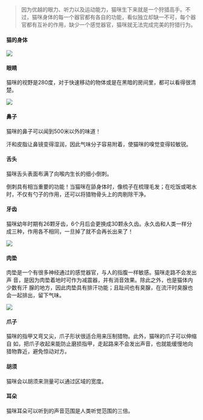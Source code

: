 
> 因为优越的眼力、听力以及运动能力，猫咪生下来就是一个狩猎高手。不过，猫咪身体的每一个器官都有各自的功能，看似独立却缺一不可，每个器官都有互补的作用，缺少一个感觉器官，猫咪就无法完成完美的狩猎行为。


#### 猫的身体
![](https://mmbiz.qpic.cn/mmbiz_jpg/mLA9xDdPFPViazBW82yQiaKzyQ5bZgJCc0AjicUoqQRjr93d6qBVS9o8YYOoLjj3Acq1dUVoaM9XqIXC6GbT4Yx9w/640?wx_fmt=jpeg&tp=webp&wxfrom=5&wx_lazy=1&wx_co=1)


#### 眼睛

猫咪的视野是280度，对于快速移动的物体或是在黑暗的房间里，都可以看得很清楚。

![](https://mmbiz.qpic.cn/mmbiz_jpg/mLA9xDdPFPViazBW82yQiaKzyQ5bZgJCc0xQTOTRs325kXFzn9XZZCibT0ttpRPLQwsbTFLdfxYhXVibjk4VCQibG6A/640?wx_fmt=jpeg&tp=webp&wxfrom=5&wx_lazy=1&wx_co=1)


#### 鼻子

猫咪的鼻子可以闻到500米以外的味道！

汗和皮脂让鼻镜变得湿润，因此气味分子容易附着，使猫咪的嗅觉变得较敏锐。


#### 舌头

猫咪舌头表面布满了向喉内生长的细小倒刺。

倒刺具有相当重要的功能！当猫咪在舔身体时，像梳子在梳理毛发；在吃饭或喝水时，不仅有勺子的作用，还可以将猎物骨头上的肉剔除干净。


#### 牙齿

猫咪幼年时期有26颗牙齿，6个月后会更换成30颗永久齿。永久齿和人类一样分成三种，作用各不相同，一旦掉了就不会再长出来了！

![](https://mmbiz.qpic.cn/mmbiz_jpg/mLA9xDdPFPViazBW82yQiaKzyQ5bZgJCc0PYroon7UzP5eYAlrMu9UYPQYg7aREGWZI6jX7nib1KB7WJpkrt10ZUg/640?wx_fmt=jpeg&tp=webp&wxfrom=5&wx_lazy=1&wx_co=1)


#### 肉垫

肉垫是一个有很多神经通过的感觉器官，与人的指腹一样敏感。猫咪走路不会发出声 音，是因为肉垫着地时可作为减震器，并有消音效果。除此之外，也是猫体内少数有汗 腺的地方，因此肉垫具有排汗功能；且趾间也有臭腺，在流汗时臭腺也会一起排出，留下气味。

![](https://mmbiz.qpic.cn/mmbiz_jpg/mLA9xDdPFPViazBW82yQiaKzyQ5bZgJCc09l1icrribAWFJGKrhp18EGIWJzQrCr2ZzYw77289f9vhWick5Asqog4Ug/640?wx_fmt=jpeg&tp=webp&wxfrom=5&wx_lazy=1&wx_co=1)


#### 爪子

猫咪的指甲又弯又尖，爪子形状很适合用来压制猎物。此外，猫咪的爪子可以伸缩自 如，把爪子收起来能防止磨损指甲，走起路来不会发出声音，也就能缓慢地向猎物靠近，避免惊动对方。


#### 胡须

猫咪会以胡须来测量可以通过区域的宽度。


#### 耳朵

猫咪耳朵可以听到的声音范围是人类听觉范围的三倍。